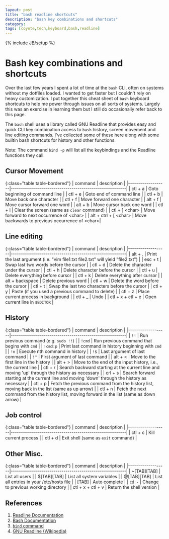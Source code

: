 ```yaml
---
layout: post
title: "bash readline shortcuts"
description: "bash key combinations and shortcuts"
category: 
tags: [coyote,tech,keyboard,bash,readline]
---
```

{% include JB/setup %}

# Bash key combinations and shortcuts

Over the last few years I spent a lot of time at the `bash` CLI, often on
systems without my dotfiles loaded. I wanted to get faster but I couldn't rely
on heavy customization. I put together this cheat sheet of `bash` keyboard
shortcuts to help me power through issues on all sorts of systems.  Largely
this was an exercise in learning them but I still do occasionally refer back to
this page.

The `bash` shell uses a library called GNU Readline that provides easy and 
quick CLI key combination access to `bash` history, screen movement and line
editing commands.  I've collected some of these here along with some builtin
bash shortcuts for history and other functions.  

Note: The command `bind -p` will list all the keybindings and the Readline
functions they call.  

## Cursor Movement

{:class="table table-bordered"}
| command           | description                                             |
|-------------------|---------------------------------------------------------|
| ctl + a           | Goto beginning of command line                          |
| ctl + e           | Goto end of command line                                |
| ctl + b           | Move back one character                                 |
| ctl + f           | Move forward one character                              |
| alt + f           | Move cursor forward one word                            |
| alt + b           | Move cursor back one word                               |
| ctl + l           | Clear the screen (same as `clear` command)              |
| ctl + \] \<char\> | Move forward to next occurrence of \<char\>             |
| alt + ctrl + \[ \<char\> | Move backwards to previous occurrence of \<char\>|

## Line editing

{:class="table table-bordered"}
| command           | description                                             |
|-------------------|---------------------------------------------------------|
| alt + .           | Print the last argument (i.e. "vim file1.txt file2.txt" will yield "file2.txt") |
| esc + t           | Swap last two words before the cursor                   |
| ctl + d           | Delete the character under the cursor                   |
| ctl + h           | Delete character before the cursor                      |
| ctl + u           | Delete everything before cursor                         |
| ctl + k           | Delete everything after cursor                          |
| alt + backspace   | Delete previous word                                    |
| ctl + w           | Delete the word before the cursor                       |
| ctl + t           | Swap the last two characters before the cursor          |
| ctl + y           | Paste (if you used a previous command to delete)        |
| ctl + z           | Place current process in background                     |
| ctl + _           | Undo                                                    |
| ctl + x + ctl + e | Open current line in `$EDITOR`                          |

## History 

{:class="table table-bordered"}
| command           | description                                             |
|-------------------|---------------------------------------------------------|
| `!!`              | Run previous command (e.g. `sudo !!`)                   |
| `!cmd`            | Run previous command that begins with `cmd`             |
| `!cmd:p`          | Print last command in history beginning with `cmd`      |
| `!n`              | Execute nth command in history                          |
| `!$`              | Last argument of last command                           |
| `!^`              | First argument of last command                          |
| alt + <           | Move to the first line in the history                   |
| alt + >           | Move to the end of the input history, i.e., the current line |
| ctl + r           | Search backward starting at the current line and moving 'up' through the history as necessary |
| crl + s           | Search forward starting at the current line and moving 'down' through the history as necessary |
| ctl + p           | Fetch the previous command from the history list, moving back in the list (same as up arrow) |
| ctl + n           | Fetch the next command from the history list, moving forward in the list (same as down arrow) |

## Job control

{:class="table table-bordered"}
| command           | description                                             |
|-------------------|---------------------------------------------------------|
| ctl + c           | Kill current process                                    |
| ctl + d           | Exit shell (same as `exit` command)                     |

## Other Misc.

{:class="table table-bordered"}
| command           | description                                             |
|-------------------|---------------------------------------------------------|
| ~[TAB][TAB]       | List all users                                          |
| $[TAB][TAB]       | List all system variables                               |
| @[TAB][TAB]       | List all entries in your /etc/hosts file                |
| [TAB]             | Auto complete                                           |
| `cd -`            | Change to previous working directory                    |
| ctl + x + ctl + v | Return the shell version                                |
    

## References

1. [Readline Documentation](https://tiswww.case.edu/php/chet/readline/readline.html)
2. [Bash Documentation](https://www.gnu.org/software/bash/manual/bashref.html#Readline-Arguments)
3. [`bind` command](https://linux.101hacks.com/unix/bind/)
4. [GNU Readline \(Wikipedia\)](https://en.wikipedia.org/wiki/GNU_Readline)
